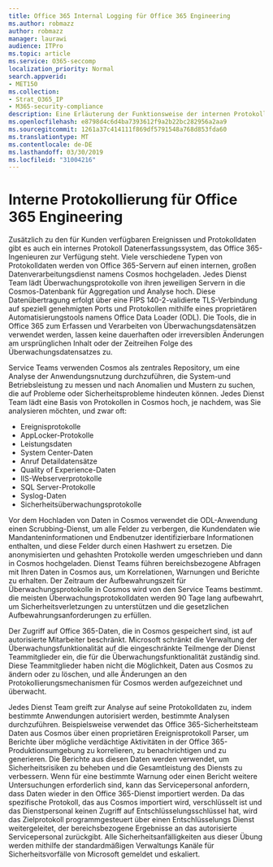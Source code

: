 ```yaml
---
title: Office 365 Internal Logging für Office 365 Engineering
ms.author: robmazz
author: robmazz
manager: laurawi
audience: ITPro
ms.topic: article
ms.service: O365-seccomp
localization_priority: Normal
search.appverid:
- MET150
ms.collection:
- Strat_O365_IP
- M365-security-compliance
description: Eine Erläuterung der Funktionsweise der internen Protokollierung für Office 365-Entwicklungsteams.
ms.openlocfilehash: e8798d4c6d4ba7393612f9a2b22bc282956a2aa9
ms.sourcegitcommit: 1261a37c414111f869df5791548a768d853fda60
ms.translationtype: MT
ms.contentlocale: de-DE
ms.lasthandoff: 03/30/2019
ms.locfileid: "31004216"
---
```

# <a name="internal-logging-for-office-365-engineering"></a>Interne Protokollierung für Office 365 Engineering
Zusätzlich zu den für Kunden verfügbaren Ereignissen und Protokolldaten gibt es auch ein internes Protokoll Datenerfassungssystem, das Office 365-Ingenieuren zur Verfügung steht. Viele verschiedene Typen von Protokolldaten werden von Office 365-Servern auf einen internen, großen Datenverarbeitungsdienst namens Cosmos hochgeladen. Jedes Dienst Team lädt Überwachungsprotokolle von ihren jeweiligen Servern in die Cosmos-Datenbank für Aggregation und Analyse hoch. Diese Datenübertragung erfolgt über eine FIPS 140-2-validierte TLS-Verbindung auf speziell genehmigten Ports und Protokollen mithilfe eines proprietären Automatisierungstools namens Office Data Loader (ODL). Die Tools, die in Office 365 zum Erfassen und Verarbeiten von Überwachungsdatensätzen verwendet werden, lassen keine dauerhaften oder irreversiblen Änderungen am ursprünglichen Inhalt oder der Zeitreihen Folge des Überwachungsdatensatzes zu.

Service Teams verwenden Cosmos als zentrales Repository, um eine Analyse der Anwendungsnutzung durchzuführen, die System-und Betriebsleistung zu messen und nach Anomalien und Mustern zu suchen, die auf Probleme oder Sicherheitsprobleme hindeuten können. Jedes Dienst Team lädt eine Basis von Protokollen in Cosmos hoch, je nachdem, was Sie analysieren möchten, und zwar oft:
- Ereignisprotokolle
- AppLocker-Protokolle
- Leistungsdaten
- System Center-Daten
- Anruf Detaildatensätze
- Quality of Experience-Daten
- IIS-Webserverprotokolle
- SQL Server-Protokolle
- Syslog-Daten
- Sicherheitsüberwachungsprotokolle

Vor dem Hochladen von Daten in Cosmos verwendet die ODL-Anwendung einen Scrubbing-Dienst, um alle Felder zu verbergen, die Kundendaten wie Mandanteninformationen und Endbenutzer identifizierbare Informationen enthalten, und diese Felder durch einen Hashwert zu ersetzen. Die anonymisierten und gehashten Protokolle werden umgeschrieben und dann in Cosmos hochgeladen. Dienst Teams führen bereichsbezogene Abfragen mit Ihren Daten in Cosmos aus, um Korrelationen, Warnungen und Berichte zu erhalten. Der Zeitraum der Aufbewahrungszeit für Überwachungsprotokolle in Cosmos wird von den Service Teams bestimmt. die meisten Überwachungsprotokolldaten werden 90 Tage lang aufbewahrt, um Sicherheitsverletzungen zu unterstützen und die gesetzlichen Aufbewahrungsanforderungen zu erfüllen.

Der Zugriff auf Office 365-Daten, die in Cosmos gespeichert sind, ist auf autorisierte Mitarbeiter beschränkt. Microsoft schränkt die Verwaltung der Überwachungsfunktionalität auf die eingeschränkte Teilmenge der Dienst Teammitglieder ein, die für die Überwachungsfunktionalität zuständig sind. Diese Teammitglieder haben nicht die Möglichkeit, Daten aus Cosmos zu ändern oder zu löschen, und alle Änderungen an den Protokollierungsmechanismen für Cosmos werden aufgezeichnet und überwacht.

Jedes Dienst Team greift zur Analyse auf seine Protokolldaten zu, indem bestimmte Anwendungen autorisiert werden, bestimmte Analysen durchzuführen. Beispielsweise verwendet das Office 365-Sicherheitsteam Daten aus Cosmos über einen proprietären Ereignisprotokoll Parser, um Berichte über mögliche verdächtige Aktivitäten in der Office 365-Produktionsumgebung zu korrelieren, zu benachrichtigen und zu generieren. Die Berichte aus diesen Daten werden verwendet, um Sicherheitsrisiken zu beheben und die Gesamtleistung des Diensts zu verbessern. Wenn für eine bestimmte Warnung oder einen Bericht weitere Untersuchungen erforderlich sind, kann das Servicepersonal anfordern, dass Daten wieder in den Office 365-Dienst importiert werden. Da das spezifische Protokoll, das aus Cosmos importiert wird, verschlüsselt ist und das Dienstpersonal keinen Zugriff auf Entschlüsselungsschlüssel hat, wird das Zielprotokoll programmgesteuert über einen Entschlüsselungs Dienst weitergeleitet, der bereichsbezogene Ergebnisse an das autorisierte Servicepersonal zurückgibt. Alle Sicherheitsanfälligkeiten aus dieser Übung werden mithilfe der standardmäßigen Verwaltungs Kanäle für Sicherheitsvorfälle von Microsoft gemeldet und eskaliert.
